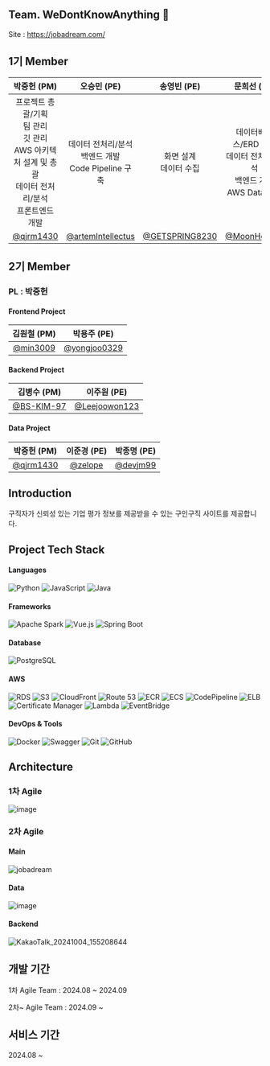 ## Team. WeDontKnowAnything 👋

<!--
**Here are some ideas to get you started:**
🙋‍♀️ A short introduction - what is your organization all about?
🌈 Contribution guidelines - how can the community get involved?
👩‍💻 Useful resources - where can the community find your docs? Is there anything else the community should know?
🍿 Fun facts - what does your team eat for breakfast?
🧙 Remember, you can do mighty things with the power of [Markdown](https://docs.github.com/github/writing-on-github/getting-started-with-writing-and-formatting-on-github/basic-writing-and-formatting-syntax)
-->

Site : https://jobadream.com/

## 1기 Member
| 박중헌 (PM) | 오승민 (PE) | 송영빈 (PE) | 문희선 (PE) |
|:----------:|:----------:|:----------:|:----------:|
| 프로젝트 총괄/기획<br>팀 관리<br>깃 관리<br>AWS 아키텍처 설계 및 총괄<br>데이터 전처리/분석<br>프론트엔드 개발 | 데이터 전처리/분석<br>백엔드 개발<br>Code Pipeline 구축 | 화면 설계<br>데이터 수집 | 데이터베이스/ERD 설계<br>데이터 전처리/분석<br>백엔드 개발<br>AWS Data 관리 |
| [@qjrm1430](https://github.com/qjrm1430) | [@artemIntellectus](https://github.com/artemIntellectus) | [@GETSPRING8230](https://github.com/GETSPRING8230) | [@MoonHeesun](https://github.com/MoonHeesun) |

## 2기 Member

### PL : 박중헌

#### Frontend Project
| 김원철 (PM) | 박용주 (PE) |
|:----------:|:----------:|
| [@min3009](https://github.com/min3009) | [@yongjoo0329](https://github.com/yongjoo0329) |

#### Backend Project
| 김병수 (PM) | 이주원 (PE) |
|:----------:|:----------:|
| [@BS-KIM-97](https://github.com/BS-KIM-97) | [@Leejoowon123](https://github.com/Leejoowon123) | 

#### Data Project
| 박중헌 (PM) | 이준경 (PE) | 박종명 (PE) |
|:----------:|:----------:|:----------:|
| [@qjrm1430](https://github.com/qjrm1430) | [@zelope](https://github.com/zelope) | [@devjm99](https://github.com/devjm99) |

## Introduction
구직자가 신뢰성 있는 기업 평가 정보를 제공받을 수 있는 구인구직 사이트를 제공합니다.

## Project Tech Stack

#### Languages
![Python](https://img.shields.io/badge/Python-3776AB?style=for-the-badge&logo=python&logoColor=white)
![JavaScript](https://img.shields.io/badge/JavaScript-F7DF1E?style=for-the-badge&logo=javascript&logoColor=black)
![Java](https://img.shields.io/badge/Java-007396?style=for-the-badge&logo=java&logoColor=white)

#### Frameworks
![Apache Spark](https://img.shields.io/badge/Apache%20Spark-E25A1C?style=for-the-badge&logo=apachespark&logoColor=white)
![Vue.js](https://img.shields.io/badge/Vue.js-4FC08D?style=for-the-badge&logo=vue.js&logoColor=white)
![Spring Boot](https://img.shields.io/badge/Spring%20Boot-6DB33F?style=for-the-badge&logo=springboot&logoColor=white)

#### Database
![PostgreSQL](https://img.shields.io/badge/PostgreSQL-336791?style=for-the-badge&logo=postgresql&logoColor=white)

#### AWS
![RDS](https://img.shields.io/badge/AWS%20RDS-527FFF?style=for-the-badge&logo=amazonaws&logoColor=white)
![S3](https://img.shields.io/badge/AWS%20S3-569A31?style=for-the-badge&logo=amazonaws&logoColor=white)
![CloudFront](https://img.shields.io/badge/AWS%20CloudFront-FF9900?style=for-the-badge&logo=amazonaws&logoColor=white)
![Route 53](https://img.shields.io/badge/AWS%20Route%2053-232F3E?style=for-the-badge&logo=amazonaws&logoColor=white)
![ECR](https://img.shields.io/badge/AWS%20ECR-FF9900?style=for-the-badge&logo=amazonaws&logoColor=white)
![ECS](https://img.shields.io/badge/AWS%20ECS-FF9900?style=for-the-badge&logo=amazonaws&logoColor=white)
![CodePipeline](https://img.shields.io/badge/AWS%20CodePipeline-FF4F8B?style=for-the-badge&logo=amazonaws&logoColor=white)
![ELB](https://img.shields.io/badge/AWS%20ELB-FF9900?style=for-the-badge&logo=amazonaws&logoColor=white)
![Certificate Manager](https://img.shields.io/badge/AWS%20Certificate%20Manager-FF9900?style=for-the-badge&logo=amazonaws&logoColor=white)
![Lambda](https://img.shields.io/badge/AWS%20Lambda-FF9900?style=for-the-badge&logo=awslambda&logoColor=white)
![EventBridge](https://img.shields.io/badge/AWS%20EventBridge-FF9900?style=for-the-badge&logo=amazonaws&logoColor=white)

#### DevOps & Tools
![Docker](https://img.shields.io/badge/Docker-2496ED?style=for-the-badge&logo=docker&logoColor=white)
![Swagger](https://img.shields.io/badge/Swagger-85EA2D?style=for-the-badge&logo=swagger&logoColor=black)
![Git](https://img.shields.io/badge/Git-F05032?style=for-the-badge&logo=git&logoColor=white)
![GitHub](https://img.shields.io/badge/GitHub-181717?style=for-the-badge&logo=github&logoColor=white)

## Architecture

### 1차 Agile
![image](https://github.com/user-attachments/assets/0320d542-b245-4d1f-8632-07bc11fedbbd)

### 2차 Agile

#### Main
![jobadream](https://github.com/user-attachments/assets/0216795e-3901-4c68-a9d2-4c94d6d1493a)


#### Data
![image](https://github.com/user-attachments/assets/a649f880-de4b-48ce-bf8f-8818acab7e49)

#### Backend
![KakaoTalk_20241004_155208644](https://github.com/user-attachments/assets/b9ec3b10-34c5-4cbf-873e-9fc3fcc70e96)


## 개발 기간
1차 Agile Team : 2024.08 ~ 2024.09

2차~ Agile Team : 2024.09 ~

## 서비스 기간 
2024.08 ~
